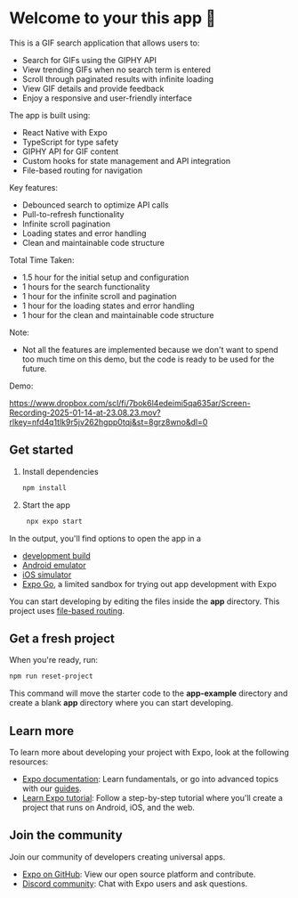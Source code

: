 # Welcome to your this app 👋

This is a GIF search application that allows users to:

- Search for GIFs using the GIPHY API
- View trending GIFs when no search term is entered
- Scroll through paginated results with infinite loading
- View GIF details and provide feedback
- Enjoy a responsive and user-friendly interface

The app is built using:

- React Native with Expo
- TypeScript for type safety
- GIPHY API for GIF content
- Custom hooks for state management and API integration
- File-based routing for navigation

Key features:

- Debounced search to optimize API calls
- Pull-to-refresh functionality
- Infinite scroll pagination
- Loading states and error handling
- Clean and maintainable code structure

Total Time Taken:

- 1.5 hour for the initial setup and configuration
- 1 hours for the search functionality
- 1 hour for the infinite scroll and pagination
- 1 hour for the loading states and error handling
- 1 hour for the clean and maintainable code structure

Note:

- Not all the features are implemented because we don't want to spend too much time on this demo, but the code is ready to be used for the future.

Demo:

https://www.dropbox.com/scl/fi/7bok6l4edeimi5qa635ar/Screen-Recording-2025-01-14-at-23.08.23.mov?rlkey=nfd4q1tlk9r5jv262hgpp0tqj&st=8grz8wno&dl=0

## Get started

1. Install dependencies

   ```bash
   npm install
   ```

2. Start the app

   ```bash
    npx expo start
   ```

In the output, you'll find options to open the app in a

- [development build](https://docs.expo.dev/develop/development-builds/introduction/)
- [Android emulator](https://docs.expo.dev/workflow/android-studio-emulator/)
- [iOS simulator](https://docs.expo.dev/workflow/ios-simulator/)
- [Expo Go](https://expo.dev/go), a limited sandbox for trying out app development with Expo

You can start developing by editing the files inside the **app** directory. This project uses [file-based routing](https://docs.expo.dev/router/introduction).

## Get a fresh project

When you're ready, run:

```bash
npm run reset-project
```

This command will move the starter code to the **app-example** directory and create a blank **app** directory where you can start developing.

## Learn more

To learn more about developing your project with Expo, look at the following resources:

- [Expo documentation](https://docs.expo.dev/): Learn fundamentals, or go into advanced topics with our [guides](https://docs.expo.dev/guides).
- [Learn Expo tutorial](https://docs.expo.dev/tutorial/introduction/): Follow a step-by-step tutorial where you'll create a project that runs on Android, iOS, and the web.

## Join the community

Join our community of developers creating universal apps.

- [Expo on GitHub](https://github.com/expo/expo): View our open source platform and contribute.
- [Discord community](https://chat.expo.dev): Chat with Expo users and ask questions.
